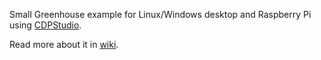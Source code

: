 Small Greenhouse example for Linux/Windows desktop and Raspberry Pi using [CDPStudio](https://cdpstudio.com/home-edition/).

Read more about it in [wiki](https://github.com/CDPTechnologies/Greenhouse/wiki).
